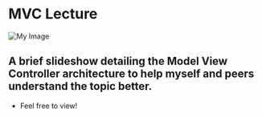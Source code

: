 # MVC Lecture
![My Image](MVCpic.jpg)
## A brief slideshow detailing the Model View Controller architecture to help myself and peers understand the topic better.
- Feel free to view!
